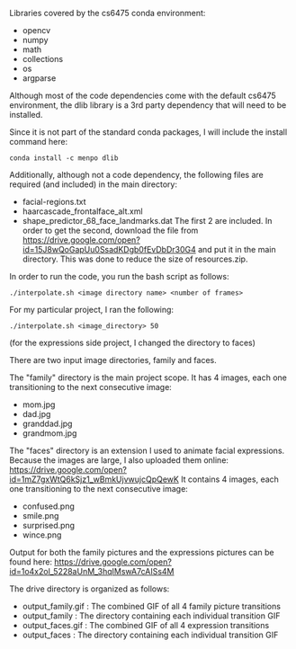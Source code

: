 Libraries covered by the cs6475 conda environment:
- opencv
- numpy
- math
- collections
- os
- argparse

Although most of the code dependencies come with the default cs6475 environment, the dlib library is a 3rd party dependency that will need to be installed.

Since it is not part of the standard conda packages, I will include the install command here:

```
conda install -c menpo dlib
```

Additionally, although not a code dependency, the following files are required (and included) in the main directory:
- facial-regions.txt 
- haarcascade_frontalface_alt.xml
- shape_predictor_68_face_landmarks.dat
The first 2 are included. In order to get the second, download the file from <https://drive.google.com/open?id=15J8wQoGapUu0SsadKDgb0fEvDbDr30G4> and put it in the main directory. This was done to reduce the size of resources.zip.

In order to run the code, you run the bash script as follows:

```
./interpolate.sh <image directory name> <number of frames>
```

For my particular project, I ran the following:

```
./interpolate.sh <image_directory> 50
```

(for the expressions side project, I changed the directory to faces)

There are two input image directories, family and faces. 

The "family" directory is the main project scope. It has 4 images, each one transitioning to the next consecutive image:
- mom.jpg
- dad.jpg
- granddad.jpg
- grandmom.jpg

The "faces" directory is an extension I used to animate facial expressions. Because the images are large, I also uploaded them online: 
https://drive.google.com/open?id=1mZ7gxWtQ6kSjz1_wBmkUjvwujcQpQewK 
It contains 4 images, each one transitioning to the next consecutive image:
- confused.png
- smile.png
- surprised.png
- wince.png

Output for both the family pictures and the expressions pictures can be found here: https://drive.google.com/open?id=1o4x2ol_5228aUnM_3hqIMswA7cAISs4M

The drive directory is organized as follows:

- output_family.gif : The combined GIF of all 4 family picture transitions
- output_family : The directory containing each individual transition GIF
- output_faces.gif : The combined GIF of all 4 expression transitions
- output_faces : The directory containing each individual transition GIF
